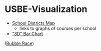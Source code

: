 # USBE-Visualization

- [School Districts Map](https://snychka.github.io/USBE-Visualization/SchoolDistrictMap)
  - links to graphs of courses per school
- ["3D" Bar Chart](https://snychka.github.io/USBE-Visualization/BarChart-DistrictEnrolment-xyz/)


([Bubble Race](https://snychka.github.io/USBE-Visualization/BubbleRace/))
